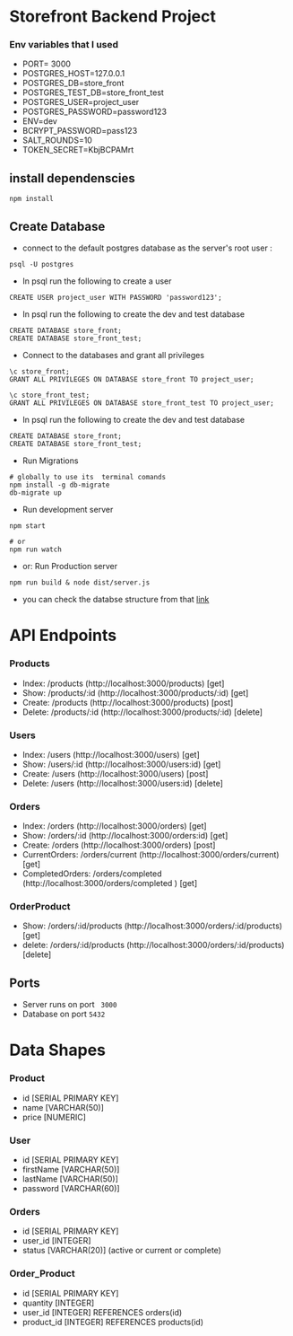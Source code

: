 # Storefront Backend Project

### Env variables that I used 

- PORT= 3000
- POSTGRES_HOST=127.0.0.1
- POSTGRES_DB=store_front
- POSTGRES_TEST_DB=store_front_test
- POSTGRES_USER=project_user
- POSTGRES_PASSWORD=password123
- ENV=dev
- BCRYPT_PASSWORD=pass123
- SALT_ROUNDS=10
- TOKEN_SECRET=KbjBCPAMrt
## install dependenscies
```
npm install
```
## Create Database 

- connect to the default postgres database as the server's root user : 

```
psql -U postgres
```
- In psql run the following to create a user
```
CREATE USER project_user WITH PASSWORD 'password123';
```
- In psql run the following to create the dev and test database
```
CREATE DATABASE store_front;
CREATE DATABASE store_front_test;
```
- Connect to the databases and grant all privileges
```
\c store_front;
GRANT ALL PRIVILEGES ON DATABASE store_front TO project_user;

\c store_front_test;
GRANT ALL PRIVILEGES ON DATABASE store_front_test TO project_user;
```
- In psql run the following to create the dev and test database
```
CREATE DATABASE store_front;
CREATE DATABASE store_front_test;
```





- Run Migrations
```
# globally to use its  terminal comands
npm install -g db-migrate
db-migrate up
```

- Run development server
```
npm start

# or
npm run watch
```


- or: Run Production server
```
npm run build & node dist/server.js

```


- you can check the databse structure from that  [link](https://github.com/MohamedHassan97/Storefront-backend-API/blob/master/REQUIREMENTS.md)






# API Endpoints

### Products

- Index: /products (http://localhost:3000/products) [get]
- Show: /products/:id (http://localhost:3000/products/:id) [get]
- Create: /products (http://localhost:3000/products) [post]
- Delete: /products/:id  (http://localhost:3000/products/:id) [delete]

### Users
- Index: /users (http://localhost:3000/users)  [get]
- Show: /users/:id (http://localhost:3000/users:id)    [get]
- Create: /users  (http://localhost:3000/users) [post]
- Delete: /users  (http://localhost:3000/users:id)  [delete]

### Orders
- Index: /orders (http://localhost:3000/orders)   [get]
- Show: /orders/:id  (http://localhost:3000/orders:id)   [get]
- Create: /orders   (http://localhost:3000/orders)  [post]
- CurrentOrders: /orders/current   (http://localhost:3000/orders/current)   [get]
- CompletedOrders: /orders/completed      (http://localhost:3000/orders/completed ) [get]

### OrderProduct

- Show: /orders/:id/products (http://localhost:3000/orders/:id/products) [get]
- delete: /orders/:id/products  (http://localhost:3000/orders/:id/products) [delete]



## Ports
- Server runs on port ``` 3000```
- Database on port ```5432```





# Data Shapes

### Product
- id [SERIAL PRIMARY KEY]
- name [VARCHAR(50)]
- price [NUMERIC]

### User
- id [SERIAL PRIMARY KEY]
- firstName [VARCHAR(50)]
- lastName [VARCHAR(50)]
- password [VARCHAR(60)]

### Orders
- id [SERIAL PRIMARY KEY]
- user_id [INTEGER]
- status [VARCHAR(20)] (active or current or complete)

### Order_Product
- id [SERIAL PRIMARY KEY]
- quantity [INTEGER]
- user_id [INTEGER] REFERENCES orders(id)
- product_id [INTEGER] REFERENCES products(id)





